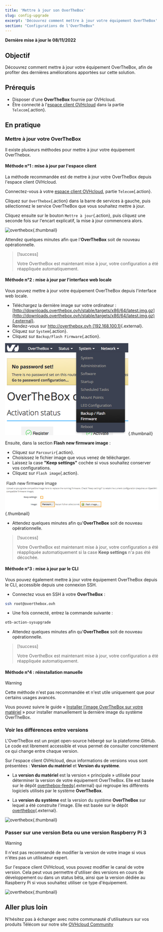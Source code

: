 ```yaml
---
title: 'Mettre à jour son OverTheBox'
slug: config-upgrade
excerpt: 'Découvrez comment mettre à jour votre équipement OverTheBox'
section: "Configurations de l'OverTheBox"
---
```


**Dernière mise à jour le 08/11/2022**

## Objectif

Découvrez comment mettre à jour votre équipement OverTheBox, afin de profiter des dernières améliorations apportées sur cette solution.

## Prérequis

- Disposer d'une **OverTheBox** fournie par OVHcloud.
- Être connecté à l'[espace client OVHcloud](https://www.ovh.com/auth?onsuccess=https%3A%2F%2Fwww.ovhtelecom.fr%2Fmanager&ovhSubsidiary=fr)
dans la partie `Telecom`{.action}.

## En pratique

### Mettre à jour votre OverTheBox

Il existe plusieurs méthodes pour mettre à jour votre équipement OverThebox.

#### Méthode n°1 : mise à jour par l'espace client

La méthode recommandée est de mettre à jour votre OverTheBox depuis l'espace client OVHcloud.

Connectez-vous à votre [espace client OVHcloud](https://www.ovh.com/auth?onsuccess=https%3A%2F%2Fwww.ovhtelecom.fr%2Fmanager&ovhSubsidiary=fr), partie `Telecom`{.action}.

Cliquez sur `OverThebox`{.action} dans la barre de services à gauche, puis sélectionnez le service OverTheBox que vous souhaitez mettre à jour.

Cliquez ensuite sur le bouton `Mettre à jour`{.action}, puis cliquez une seconde fois sur l'encart explicatif, la mise à jour commencera alors.

![overthebox](images/upgrade-step1-2022.png){.thumbnail}

Attendez quelques minutes afin que l'**OverTheBox** soit de nouveau opérationnelle.

> [!success]
>
> Votre  OvertheBox  est maintenant mise à jour, votre configuration a été réappliquée automatiquement.
>

#### Méthode n°2 : mise à jour par l'interface web locale

Vous pouvez mettre à jour votre équipement OverTheBox depuis l'interface web locale.

- Téléchargez la dernière image sur votre ordinateur : [http://downloads.overthebox.ovh/stable/targets/x86/64/latest.img.gz](http://downloads.overthebox.ovh/stable/targets/x86/64/latest.img.gz){.external}.
- Rendez-vous sur [http://overthebox.ovh (192.168.100.1)](http://overthebox.ovh){.external}.
- Cliquez sur `System`{.action}.
- Cliquez sur `Backup/Flash Firmware`{.action}.

![overthebox](images/upgrade-method2-1.png){.thumbnail}

Ensuite, dans la section **Flash new firmware image** :

- Cliquez sur `Parcourir`{.action}.
- Choisissez le fichier image que vous venez de télécharger.
- Laissez la case **"Keep settings"** cochée si vous souhaitez conserver vos configurations.
- Cliquez sur `Flash image`{.action}.

![overthebox](images/upgrade-method2-2.png){.thumbnail}

- Attendez quelques minutes afin qu'**OverTheBox** soit de nouveau opérationnelle.

> [!success]
>
> Votre  OvertheBox  est maintenant mise à jour, votre configuration a été réappliquée automatiquement si la case **Keep settings** n'a pas été décochée.
>

#### Méthode n°3 : mise à jour par le CLI

Vous pouvez également mettre à jour votre équipement OverTheBox depuis le CLI, accessible depuis une connexion SSH.

- Connectez vous en SSH à votre **OverTheBox** :

```bash
ssh root@overthebox.ovh
```

- Une fois connecté, entrez la commande suivante :

```bash
otb-action-sysupgrade
```

- Attendez quelques minutes afin qu'**OverTheBox** soit de nouveau opérationnelle.

> [!success]
>
> Votre  OvertheBox  est maintenant mise à jour, votre configuration a été réappliquée automatiquement.
>

#### Méthode n°4 : réinstallation manuelle

> [!warning]
>
> Cette méthode n'est pas recommandée et n'est utile uniquement que pour certains usages avancés.
>

Vous pouvez suivre le guide « [Installer l’image OverTheBox sur votre matériel](../installer-limage-overthebox-sur-votre-materiel/) » pour installer manuellement la dernière image du système OverTheBox.


### Voir les différences entre versions

L'OverTheBox est un projet open-source hébergé sur la plateforme GitHub. Le code est librement accessible et vous permet de consulter concrètement ce qui change entre chaque version.

Sur l'espace client OVHcloud, deux informations de versions vous sont présentées : **Version du matériel** et **Version du système**.

- La **version du matériel** est la version « principale » utilisée pour déterminer la version de votre équipement OverTheBox. Elle est basée sur le dépôt [overthebox-feeds](https://github.com/ovh/overthebox-feeds/tags){.external} qui regroupe les différents logiciels utilisés par le système **OverTheBox**.

- La **version du système** est la version du système **OverTheBox** sur lequel a été construite l'image. Elle est basée sur le dépôt [overthebox](https://github.com/ovh/overthebox/tags){.external}.

![overthebox](images/upgrade-more1-2022.png){.thumbnail}

### Passer sur une version Beta ou une version Raspberry Pi 3

> [!warning]
>
> Il n'est pas recommandé de modifier la version de votre image si vous n'êtes pas un utilisateur expert.
>

Sur l'espace client OVHcloud, vous pouvez modifier le canal de votre version. Cela peut vous permettre d'utiliser des versions en cours de développement ou dans un status bêta, ainsi que la version dédiée au Raspberry Pi si vous souhaitez utiliser ce type d'équipement.

![overthebox](images/upgrade-more2-2022.png){.thumbnail}

## Aller plus loin

N'hésitez pas à échanger avec notre communauté d'utilisateurs sur vos produits Télécom sur notre site [OVHcloud Community](https://community.ovh.com/c/telecom)
